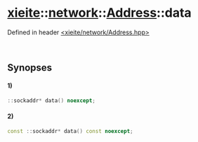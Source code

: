 # [xieite](../../../xieite.md)\:\:[network](../../../network.md)\:\:[Address](../../Address.md)\:\:data
Defined in header [<xieite/network/Address.hpp>](../../../../include/xieite/network/Address.hpp)

&nbsp;

## Synopses
#### 1)
```cpp
::sockaddr* data() noexcept;
```
#### 2)
```cpp
const ::sockaddr* data() const noexcept;
```
